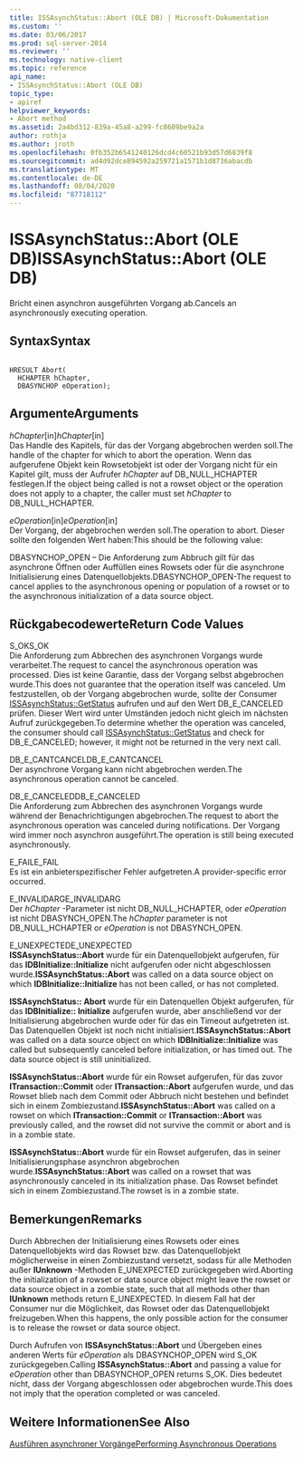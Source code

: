 ```yaml
---
title: ISSAsynchStatus::Abort (OLE DB) | Microsoft-Dokumentation
ms.custom: ''
ms.date: 03/06/2017
ms.prod: sql-server-2014
ms.reviewer: ''
ms.technology: native-client
ms.topic: reference
api_name:
- ISSAsynchStatus::Abort (OLE DB)
topic_type:
- apiref
helpviewer_keywords:
- Abort method
ms.assetid: 2a4bd312-839a-45a8-a299-fc8609be9a2a
author: rothja
ms.author: jroth
ms.openlocfilehash: 0fb352b6541240126dcd4c60521b93d57d6839f8
ms.sourcegitcommit: ad4d92dce894592a259721a1571b1d8736abacdb
ms.translationtype: MT
ms.contentlocale: de-DE
ms.lasthandoff: 08/04/2020
ms.locfileid: "87718112"
---
```

# <a name="issasynchstatusabort-ole-db"></a><span data-ttu-id="a12d6-102">ISSAsynchStatus::Abort (OLE DB)</span><span class="sxs-lookup"><span data-stu-id="a12d6-102">ISSAsynchStatus::Abort (OLE DB)</span></span>
  <span data-ttu-id="a12d6-103">Bricht einen asynchron ausgeführten Vorgang ab.</span><span class="sxs-lookup"><span data-stu-id="a12d6-103">Cancels an asynchronously executing operation.</span></span>  
  
## <a name="syntax"></a><span data-ttu-id="a12d6-104">Syntax</span><span class="sxs-lookup"><span data-stu-id="a12d6-104">Syntax</span></span>  
  
```  
  
HRESULT Abort(  
  HCHAPTER hChapter,  
  DBASYNCHOP eOperation);  
```  
  
## <a name="arguments"></a><span data-ttu-id="a12d6-105">Argumente</span><span class="sxs-lookup"><span data-stu-id="a12d6-105">Arguments</span></span>  
 <span data-ttu-id="a12d6-106">*hChapter*[in]</span><span class="sxs-lookup"><span data-stu-id="a12d6-106">*hChapter*[in]</span></span>  
 <span data-ttu-id="a12d6-107">Das Handle des Kapitels, für das der Vorgang abgebrochen werden soll.</span><span class="sxs-lookup"><span data-stu-id="a12d6-107">The handle of the chapter for which to abort the operation.</span></span> <span data-ttu-id="a12d6-108">Wenn das aufgerufene Objekt kein Rowsetobjekt ist oder der Vorgang nicht für ein Kapitel gilt, muss der Aufrufer *hChapter* auf DB_NULL_HCHAPTER festlegen.</span><span class="sxs-lookup"><span data-stu-id="a12d6-108">If the object being called is not a rowset object or the operation does not apply to a chapter, the caller must set *hChapter* to DB_NULL_HCHAPTER.</span></span>  
  
 <span data-ttu-id="a12d6-109">*eOperation*[in]</span><span class="sxs-lookup"><span data-stu-id="a12d6-109">*eOperation*[in]</span></span>  
 <span data-ttu-id="a12d6-110">Der Vorgang, der abgebrochen werden soll.</span><span class="sxs-lookup"><span data-stu-id="a12d6-110">The operation to abort.</span></span> <span data-ttu-id="a12d6-111">Dieser sollte den folgenden Wert haben:</span><span class="sxs-lookup"><span data-stu-id="a12d6-111">This should be the following value:</span></span>  
  
 <span data-ttu-id="a12d6-112">DBASYNCHOP_OPEN – Die Anforderung zum Abbruch gilt für das asynchrone Öffnen oder Auffüllen eines Rowsets oder für die asynchrone Initialisierung eines Datenquellobjekts.</span><span class="sxs-lookup"><span data-stu-id="a12d6-112">DBASYNCHOP_OPEN-The request to cancel applies to the asynchronous opening or population of a rowset or to the asynchronous initialization of a data source object.</span></span>  
  
## <a name="return-code-values"></a><span data-ttu-id="a12d6-113">Rückgabecodewerte</span><span class="sxs-lookup"><span data-stu-id="a12d6-113">Return Code Values</span></span>  
 <span data-ttu-id="a12d6-114">S_OK</span><span class="sxs-lookup"><span data-stu-id="a12d6-114">S_OK</span></span>  
 <span data-ttu-id="a12d6-115">Die Anforderung zum Abbrechen des asynchronen Vorgangs wurde verarbeitet.</span><span class="sxs-lookup"><span data-stu-id="a12d6-115">The request to cancel the asynchronous operation was processed.</span></span> <span data-ttu-id="a12d6-116">Dies ist keine Garantie, dass der Vorgang selbst abgebrochen wurde.</span><span class="sxs-lookup"><span data-stu-id="a12d6-116">This does not guarantee that the operation itself was canceled.</span></span> <span data-ttu-id="a12d6-117">Um festzustellen, ob der Vorgang abgebrochen wurde, sollte der Consumer [ISSAsynchStatus::GetStatus](issasynchstatus-getstatus-ole-db.md) aufrufen und auf den Wert DB_E_CANCELED prüfen. Dieser Wert wird unter Umständen jedoch nicht gleich im nächsten Aufruf zurückgegeben.</span><span class="sxs-lookup"><span data-stu-id="a12d6-117">To determine whether the operation was canceled, the consumer should call [ISSAsynchStatus::GetStatus](issasynchstatus-getstatus-ole-db.md) and check for DB_E_CANCELED; however, it might not be returned in the very next call.</span></span>  
  
 <span data-ttu-id="a12d6-118">DB_E_CANTCANCEL</span><span class="sxs-lookup"><span data-stu-id="a12d6-118">DB_E_CANTCANCEL</span></span>  
 <span data-ttu-id="a12d6-119">Der asynchrone Vorgang kann nicht abgebrochen werden.</span><span class="sxs-lookup"><span data-stu-id="a12d6-119">The asynchronous operation cannot be canceled.</span></span>  
  
 <span data-ttu-id="a12d6-120">DB_E_CANCELED</span><span class="sxs-lookup"><span data-stu-id="a12d6-120">DB_E_CANCELED</span></span>  
 <span data-ttu-id="a12d6-121">Die Anforderung zum Abbrechen des asynchronen Vorgangs wurde während der Benachrichtigungen abgebrochen.</span><span class="sxs-lookup"><span data-stu-id="a12d6-121">The request to abort the asynchronous operation was canceled during notifications.</span></span> <span data-ttu-id="a12d6-122">Der Vorgang wird immer noch asynchron ausgeführt.</span><span class="sxs-lookup"><span data-stu-id="a12d6-122">The operation is still being executed asynchronously.</span></span>  
  
 <span data-ttu-id="a12d6-123">E_FAIL</span><span class="sxs-lookup"><span data-stu-id="a12d6-123">E_FAIL</span></span>  
 <span data-ttu-id="a12d6-124">Es ist ein anbieterspezifischer Fehler aufgetreten.</span><span class="sxs-lookup"><span data-stu-id="a12d6-124">A provider-specific error occurred.</span></span>  
  
 <span data-ttu-id="a12d6-125">E_INVALIDARG</span><span class="sxs-lookup"><span data-stu-id="a12d6-125">E_INVALIDARG</span></span>  
 <span data-ttu-id="a12d6-126">Der *hChapter* -Parameter ist nicht DB_NULL_HCHAPTER, oder *eOperation* ist nicht DBASYNCH_OPEN.</span><span class="sxs-lookup"><span data-stu-id="a12d6-126">The *hChapter* parameter is not DB_NULL_HCHAPTER or *eOperation* is not DBASYNCH_OPEN.</span></span>  
  
 <span data-ttu-id="a12d6-127">E_UNEXPECTED</span><span class="sxs-lookup"><span data-stu-id="a12d6-127">E_UNEXPECTED</span></span>  
 <span data-ttu-id="a12d6-128">**ISSAsynchStatus::Abort** wurde für ein Datenquellobjekt aufgerufen, für das **IDBInitialize::Initialize** nicht aufgerufen oder nicht abgeschlossen wurde.</span><span class="sxs-lookup"><span data-stu-id="a12d6-128">**ISSAsynchStatus::Abort** was called on a data source object on which **IDBInitialize::Initialize** has not been called, or has not completed.</span></span>  
  
 <span data-ttu-id="a12d6-129">**ISSAsynchStatus:: Abort** wurde für ein Datenquellen Objekt aufgerufen, für das **IDBInitialize:: Initialize** aufgerufen wurde, aber anschließend vor der Initialisierung abgebrochen wurde oder für das ein Timeout aufgetreten ist. Das Datenquellen Objekt ist noch nicht initialisiert.</span><span class="sxs-lookup"><span data-stu-id="a12d6-129">**ISSAsynchStatus::Abort** was called on a data source object on which **IDBInitialize::Initialize** was called but subsequently canceled before initialization, or has timed out. The data source object is still uninitialized.</span></span>  
  
 <span data-ttu-id="a12d6-130">**ISSAsynchStatus::Abort** wurde für ein Rowset aufgerufen, für das zuvor **ITransaction::Commit** oder **ITransaction::Abort** aufgerufen wurde, und das Rowset blieb nach dem Commit oder Abbruch nicht bestehen und befindet sich in einem Zombiezustand.</span><span class="sxs-lookup"><span data-stu-id="a12d6-130">**ISSAsynchStatus::Abort** was called on a rowset on which **ITransaction::Commit** or **ITransaction::Abort** was previously called, and the rowset did not survive the commit or abort and is in a zombie state.</span></span>  
  
 <span data-ttu-id="a12d6-131">**ISSAsynchStatus::Abort** wurde für ein Rowset aufgerufen, das in seiner Initialisierungsphase asynchron abgebrochen wurde.</span><span class="sxs-lookup"><span data-stu-id="a12d6-131">**ISSAsynchStatus::Abort** was called on a rowset that was asynchronously canceled in its initialization phase.</span></span> <span data-ttu-id="a12d6-132">Das Rowset befindet sich in einem Zombiezustand.</span><span class="sxs-lookup"><span data-stu-id="a12d6-132">The rowset is in a zombie state.</span></span>  
  
## <a name="remarks"></a><span data-ttu-id="a12d6-133">Bemerkungen</span><span class="sxs-lookup"><span data-stu-id="a12d6-133">Remarks</span></span>  
 <span data-ttu-id="a12d6-134">Durch Abbrechen der Initialisierung eines Rowsets oder eines Datenquellobjekts wird das Rowset bzw. das Datenquellobjekt möglicherweise in einen Zombiezustand versetzt, sodass für alle Methoden außer **IUnknown** -Methoden E_UNEXPECTED zurückgegeben wird.</span><span class="sxs-lookup"><span data-stu-id="a12d6-134">Aborting the initialization of a rowset or data source object might leave the rowset or data source object in a zombie state, such that all methods other than **IUnknown** methods return E_UNEXPECTED.</span></span> <span data-ttu-id="a12d6-135">In diesem Fall hat der Consumer nur die Möglichkeit, das Rowset oder das Datenquellobjekt freizugeben.</span><span class="sxs-lookup"><span data-stu-id="a12d6-135">When this happens, the only possible action for the consumer is to release the rowset or data source object.</span></span>  
  
 <span data-ttu-id="a12d6-136">Durch Aufrufen von **ISSAsynchStatus::Abort** und Übergeben eines anderen Werts für *eOperation* als DBASYNCHOP_OPEN wird S_OK zurückgegeben.</span><span class="sxs-lookup"><span data-stu-id="a12d6-136">Calling **ISSAsynchStatus::Abort** and passing a value for *eOperation* other than DBASYNCHOP_OPEN returns S_OK.</span></span> <span data-ttu-id="a12d6-137">Dies bedeutet nicht, dass der Vorgang abgeschlossen oder abgebrochen wurde.</span><span class="sxs-lookup"><span data-stu-id="a12d6-137">This does not imply that the operation completed or was canceled.</span></span>  
  
## <a name="see-also"></a><span data-ttu-id="a12d6-138">Weitere Informationen</span><span class="sxs-lookup"><span data-stu-id="a12d6-138">See Also</span></span>  
 [<span data-ttu-id="a12d6-139">Ausführen asynchroner Vorgänge</span><span class="sxs-lookup"><span data-stu-id="a12d6-139">Performing Asynchronous Operations</span></span>](../native-client/features/performing-asynchronous-operations.md)  
  
  
